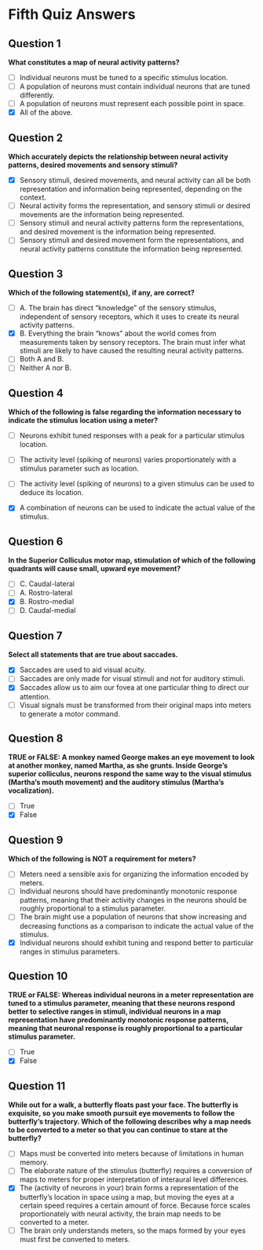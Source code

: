 # Fifth Quiz Answers

## Question 1
**What constitutes a map of neural activity patterns?**

- [ ] Individual neurons must be tuned to a specific stimulus location.
- [ ] A population of neurons must contain individual neurons that are tuned differently.
- [ ] A population of neurons must represent each possible point in space.
- [x] All of the above.

## Question 2
**Which accurately depicts the relationship between neural activity patterns, desired movements and sensory stimuli?**

- [x] Sensory stimuli, desired movements, and neural activity can all be both representation and information being represented, depending on the context.
- [ ] Neural activity forms the representation, and sensory stimuli or desired movements are the information being represented.
- [ ] Sensory stimuli and neural activity patterns form the representations, and desired movement is the information being represented.
- [ ] Sensory stimuli and desired movement form the representations, and neural activity patterns constitute the information being represented.

## Question 3
**Which of the following statement(s), if any, are correct?**

- [ ] A. The brain has direct “knowledge” of the sensory stimulus, independent of sensory receptors, which it uses to create its neural activity patterns.
- [x] B. Everything the brain “knows” about the world comes from measurements taken by sensory receptors. The brain must infer what stimuli are likely to have caused the resulting neural activity patterns.
- [ ] Both A and B.
- [ ] Neither A nor B.

## Question 4
**Which of the following is false regarding the information necessary to indicate the stimulus location using a meter?**

- [ ] Neurons exhibit tuned responses with a peak for a particular stimulus location.
- [ ] The activity level (spiking of neurons) varies proportionately with a stimulus parameter such as location.
- [ ] The activity level (spiking of neurons) to a given stimulus can be used to deduce its location.
- [x] A combination of neurons can be used to indicate the actual value of the stimulus.


## Question 6
**In the Superior Colliculus motor map, stimulation of which of the following quadrants will cause small, upward eye movement?**

- [ ] C. Caudal-lateral
- [ ] A. Rostro-lateral
- [x] B. Rostro-medial
- [ ] D. Caudal-medial

## Question 7
**Select all statements that are true about saccades.**

- [x] Saccades are used to aid visual acuity.
- [ ] Saccades are only made for visual stimuli and not for auditory stimuli.
- [x] Saccades allow us to aim our fovea at one particular thing to direct our attention.
- [ ] Visual signals must be transformed from their original maps into meters to generate a motor command.

## Question 8
**TRUE or FALSE: A monkey named George makes an eye movement to look at another monkey, named Martha, as she grunts. Inside George’s superior colliculus, neurons respond the same way to the visual stimulus (Martha’s mouth movement) and the auditory stimulus (Martha’s vocalization).**

- [ ] True
- [x] False

## Question 9
**Which of the following is NOT a requirement for meters?**

- [ ] Meters need a sensible axis for organizing the information encoded by meters.
- [ ] Individual neurons should have predominantly monotonic response patterns, meaning that their activity changes in the neurons should be roughly proportional to a stimulus parameter.
- [ ] The brain might use a population of neurons that show increasing and decreasing functions as a comparison to indicate the actual value of the stimulus.
- [x] Individual neurons should exhibit tuning and respond better to particular ranges in stimulus parameters.

## Question 10
**TRUE or FALSE: Whereas individual neurons in a meter representation are tuned to a stimulus parameter, meaning that these neurons respond better to selective ranges in stimuli, individual neurons in a map representation have predominantly monotonic response patterns, meaning that neuronal response is roughly proportional to a particular stimulus parameter.**

- [ ] True
- [x] False

## Question 11
**While out for a walk, a butterfly floats past your face. The butterfly is exquisite, so you make smooth pursuit eye movements to follow the butterfly’s trajectory. Which of the following describes why a map needs to be converted to a meter so that you can continue to stare at the butterfly?**

- [ ] Maps must be converted into meters because of limitations in human memory.
- [ ] The elaborate nature of the stimulus (butterfly) requires a conversion of maps to meters for proper interpretation of interaural level differences.
- [x] The (activity of neurons in your) brain forms a representation of the butterfly’s location in space using a map, but moving the eyes at a certain speed requires a certain amount of force. Because force scales proportionately with neural activity, the brain map needs to be converted to a meter.
- [ ] The brain only understands meters, so the maps formed by your eyes must first be converted to meters.

